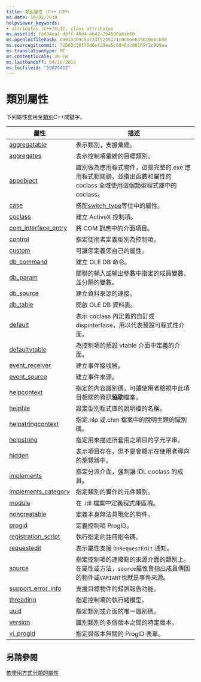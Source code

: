 ```yaml
---
title: 類別屬性 (C++ COM)
ms.date: 10/02/2018
helpviewer_keywords:
- attributes [C++/CLI], class attributes
ms.assetid: fad04ea1-d8ff-46d4-bb42-2b4500a6ab60
ms.openlocfilehash: d0913d09c51734f5255271c0d06e639810e0cb58
ms.sourcegitcommit: 72583d30170d6ef29ea5c6848dc00169f2c909aa
ms.translationtype: MT
ms.contentlocale: zh-TW
ms.lasthandoff: 04/18/2019
ms.locfileid: "59025412"
---
```

# <a name="class-attributes"></a>類別屬性

下列屬性套用至[類別](../../cpp/class-cpp.md)C++關鍵字。

|屬性|描述|
|---------------|-----------------|
|[aggregatable](aggregatable.md)|表示類別，支援彙總。|
|[aggregates](aggregates.md)|表示控制項彙總的目標類別。|
|[appobject](appobject.md)|識別做為應用程式物件，這是完整的.exe 應用程式相關聯，並指出函數和屬性的 coclass 全域使用這個類型程式庫中的 coclass。|
|[case](case-cpp.md)|搭配[switch_type](switch-type.md)等位中的屬性。|
|[coclass](coclass.md)|建立 ActiveX 控制項。|
|[com_interface_entry](com-interface-entry-cpp.md)|將 COM 對應中的介面項目。|
|[control](control.md)|指定使用者定義型別為控制項。|
|[custom](custom-cpp.md)|可讓您定義您自己的屬性。|
|[db_command](db-command.md)|建立 OLE DB 命令。|
|[db_param](db-param.md)|關聯的輸入或輸出參數中指定的成員變數，並分隔的變數。|
|[db_source](db-source.md)|建立資料來源的連接。|
|[db_table](db-table.md)|開啟 OLE DB 資料表。|
|[default](default-cpp.md)|表示 coclass 內定義的自訂或 dispinterface，用以代表預設可程式性介面。|
|[defaultvtable](defaultvtable.md)|為控制項的預設 vtable 介面中定義的介面。|
|[event_receiver](event-receiver.md)|建立事件接收器。|
|[event_source](event-source.md)|建立事件來源。|
|[helpcontext](helpcontext.md)|指定的內容識別碼，可讓使用者檢視中此項目相關的資訊**協助**檔案。|
|[helpfile](helpfile.md)|設定型別程式庫的說明檔的名稱。|
|[helpstringcontext](helpstringcontext.md)|指定.hlp 或.chm 檔案中的說明主題的識別碼。|
|[helpstring](helpstring.md)|指定用來描述所套用之項目的字元字串。|
|[hidden](hidden.md)|表示項目存在，但不是會顯示在使用者導向的瀏覽器中。|
|[implements](implements-cpp.md)|指定分派介面，強制讓 IDL coclass 的成員。|
|[implements_category](implements-category.md)|指定類別的實作的元件類別。|
|[module](module-cpp.md)|在 .idl 檔案中定義程式庫區塊。|
|[noncreatable](noncreatable.md)|定義本身無法具現化的物件。|
|[progid](progid.md)|定義控制項 ProgID。|
|[registration_script](registration-script.md)|執行指定的註冊指令碼。|
|[requestedit](requestedit.md)|表示屬性支援 `OnRequestEdit` 通知。|
|[source](source-cpp.md)|指定控制項的連接點的來源介面的類別上。 在屬性或方法，`source`屬性會指出成員傳回的物件或`VARIANT`也就是事件來源。|
|[support_error_info](support-error-info.md)|支援目標物件的錯誤報告功能。|
|[threading](threading-cpp.md)|指定控制項的執行緒模型。|
|[uuid](uuid-cpp-attributes.md)|指定類別或介面的唯一識別碼。|
|[version](version-cpp.md)|識別類別的多個版本之間的特定版本。|
|[vi_progid](vi-progid.md)|指定與版本無關的 ProgID 表單。|

## <a name="see-also"></a>另請參閱

[依使用方式分類的屬性](attributes-by-usage.md)